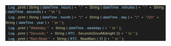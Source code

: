 <div style="background:#1E1E1E; font-size: 8.5pt;">
    <span style='color:#D4D4D4; '>&nbsp;&nbsp;</span>
    <span style='color:#9CDCFE; '>Log</span>
    <span style='color:#D4D4D4; '>.</span>
    <span style='color:#DCDCAA; '>print</span>
    <span style='color:#D4D4D4; '>(</span>
    <span style='color:#DCDCAA; '>String</span>
    <span style='color:#D4D4D4; '>(</span>
    <span style='color:#9CDCFE; '>dateTime</span>
    <span style='color:#D4D4D4; '>.</span>
    <span style='color:#9CDCFE; '>hours</span>
    <span style='color:#D4D4D4; '>)&nbsp;+&nbsp;</span>
    <span style='color:#CE9178; '>&quot;:&quot;</span>
    <span style='color:#D4D4D4; '>&nbsp;+&nbsp;</span>
    <span style='color:#DCDCAA; '>String</span>
    <span style='color:#D4D4D4; '>(</span>
    <span style='color:#9CDCFE; '>dateTime</span>
    <span style='color:#D4D4D4; '>.</span>
    <span style='color:#9CDCFE; '>minutes</span>
    <span style='color:#D4D4D4; '>)&nbsp;+&nbsp;</span>
    <span style='color:#CE9178; '>&quot;:&quot;</span>
    <span style='color:#D4D4D4; '>&nbsp;+&nbsp;</span>
    <span style='color:#DCDCAA; '>String</span>
    <span style='color:#D4D4D4; '>(</span>
    <span style='color:#9CDCFE; '>dateTime</span>
    <span style='color:#D4D4D4; '>.</span>
    <span style='color:#9CDCFE; '>seconds</span>
    <span style='color:#D4D4D4; '>)&nbsp;+&nbsp;</span>
    <span style='color:#CE9178; '>&quot;</span>
    <span style='color:#D7BA7D; '>\n</span>
    <span style='color:#CE9178; '>&quot;</span>
    <span style='color:#D4D4D4; '>);</span>
</div>
<div style="background:#1E1E1E">
    <span style='color:#D4D4D4; font-size: 8pt;'>&nbsp;&nbsp;</span>
    <span style='color:#9CDCFE; font-size: 8pt;'>Log</span>
    <span style='color:#D4D4D4; font-size: 8pt;'>.</span>
    <span style='color:#DCDCAA; font-size: 8pt;'>print</span>
    <span style='color:#D4D4D4; font-size: 8pt;'>(</span>
    <span style='color:#DCDCAA; font-size: 8pt;'>String</span>
    <span style='color:#D4D4D4; font-size: 8pt;'>(</span>
    <span style='color:#9CDCFE; font-size: 8pt;'>dateTime</span>
    <span style='color:#D4D4D4; font-size: 8pt;'>.</span>
    <span style='color:#9CDCFE; font-size: 8pt;'>month</span>
    <span style='color:#D4D4D4; font-size: 8pt;'>)&nbsp;+&nbsp;</span>
    <span style='color:#CE9178; font-size: 8pt;'>&quot;/&quot;</span>
    <span style='color:#D4D4D4; font-size: 8pt;'>&nbsp;+&nbsp;</span>
    <span style='color:#DCDCAA; font-size: 8pt;'>String</span>
    <span style='color:#D4D4D4; font-size: 8pt;'>(</span>
    <span style='color:#9CDCFE; font-size: 8pt;'>dateTime</span>
    <span style='color:#D4D4D4; font-size: 8pt;'>.</span>
    <span style='color:#9CDCFE; font-size: 8pt;'>day</span>
    <span style='color:#D4D4D4; font-size: 8pt;'>)&nbsp;+&nbsp;</span>
    <span style='color:#CE9178; font-size: 8pt;'>&quot;/&quot;</span>
    <span style='color:#D4D4D4; font-size: 8pt;'>&nbsp;+&nbsp;</span>
    <span style='color:#CE9178; font-size: 8pt;'>&quot;/20&quot;</span>
    <span style='color:#D4D4D4; font-size: 8pt;'>&nbsp;+&nbsp;</span>
    <span style='color:#DCDCAA; font-size: 8pt;'>String</span>
    <span style='color:#D4D4D4; font-size: 8pt;'>(</span>
    <span style='color:#9CDCFE; font-size: 8pt;'>dateTime</span>
    <span style='color:#D4D4D4; font-size: 8pt;'>.</span>
    <span style='color:#9CDCFE; font-size: 8pt;'>year</span>
    <span style='color:#D4D4D4; font-size: 8pt;'>)&nbsp;+&nbsp;</span>
    <span style='color:#CE9178; font-size: 8pt;'>&quot;</span>
    <span style='color:#D7BA7D; font-size: 8pt;'>\n</span>
    <span style='color:#CE9178; font-size: 8pt;'>&quot;</span>
    <span style='color:#D4D4D4; font-size: 8pt;'>);</span>
</div>
<div style='background:#1E1E1E'>
    <span style='color:#D4D4D4; font-size: 8pt;'>&nbsp;&nbsp;</span>
    <span style='color:#9CDCFE; font-size: 8pt;'>Log</span>
    <span style='color:#D4D4D4; font-size: 8pt;'>.</span>
    <span style='color:#DCDCAA; font-size: 8pt;'>print</span>
    <span style='color:#D4D4D4; font-size: 8pt;'>(</span>
    <span style='color:#CE9178; font-size: 8pt;'>&quot;Weekday:&nbsp;&quot;</span>
    <span style='color:#D4D4D4; font-size: 8pt;'>&nbsp;+&nbsp;</span>
    <span style='color:#DCDCAA; font-size: 8pt;'>String</span>
    <span style='color:#D4D4D4; font-size: 8pt;'>(</span>
    <span style='color:#9CDCFE; font-size: 8pt;'>dateTime</span>
    <span style='color:#D4D4D4; font-size: 8pt;'>.</span>
    <span style='color:#9CDCFE; font-size: 8pt;'>weekday</span>
    <span style='color:#D4D4D4; font-size: 8pt;'>)&nbsp;+&nbsp;</span>
    <span style='color:#CE9178; font-size: 8pt;'>&quot;</span>
    <span style='color:#D7BA7D; font-size: 8pt;'>\n</span>
    <span style='color:#CE9178; font-size: 8pt;'>&quot;</span>
    <span style='color:#D4D4D4; font-size: 8pt;'>);</span>
</div>
<div style='background:#1E1E1E'>
    <span style='color:#D4D4D4; font-size: 8pt;'>&nbsp;&nbsp;</span>
    <span style='color:#9CDCFE; font-size: 8pt;'>Log</span>
    <span style='color:#D4D4D4; font-size: 8pt;'>.</span>
    <span style='color:#DCDCAA; font-size: 8pt;'>print</span>
    <span style='color:#D4D4D4; font-size: 8pt;'>(</span>
    <span style='color:#CE9178; font-size: 8pt;'>&quot;Seconds:&nbsp;&quot;</span>
    <span style='color:#D4D4D4; font-size: 8pt;'>&nbsp;+&nbsp;</span>
    <span style='color:#DCDCAA; font-size: 8pt;'>String</span>
    <span style='color:#D4D4D4; font-size: 8pt;'>(</span>
    <span style='color:#9CDCFE; font-size: 8pt;'>RTC</span>
    <span style='color:#D4D4D4; font-size: 8pt;'>.</span>
    <span style='color:#DCDCAA; font-size: 8pt;'>SecondsSinceMidnight</span>
    <span style='color:#D4D4D4; font-size: 8pt;'>())&nbsp;+&nbsp;</span>
    <span style='color:#CE9178; font-size: 8pt;'>&quot;</span>
    <span style='color:#D7BA7D; font-size: 8pt;'>\n</span>
    <span style='color:#CE9178; font-size: 8pt;'>&quot;</span>
    <span style='color:#D4D4D4; font-size: 8pt;'>);</span>
</div>
<div style='background:#1E1E1E'>
    <span style='color:#D4D4D4; font-size: 8pt;'>&nbsp;&nbsp;</span>
    <span style='color:#9CDCFE; font-size: 8pt;'>Log</span>
    <span style='color:#D4D4D4; font-size: 8pt;'>.</span>
    <span style='color:#DCDCAA; font-size: 8pt;'>print</span>
    <span style='color:#D4D4D4; font-size: 8pt;'>(</span>
    <span style='color:#CE9178; font-size: 8pt;'>&quot;Ram&nbsp;Read:&nbsp;&quot;</span>
    <span style='color:#D4D4D4; font-size: 8pt;'>&nbsp;+&nbsp;</span>
    <span style='color:#DCDCAA; font-size: 8pt;'>String</span>
    <span style='color:#D4D4D4; font-size: 8pt;'>(</span>
    <span style='color:#9CDCFE; font-size: 8pt;'>RTC</span>
    <span style='color:#D4D4D4; font-size: 8pt;'>.</span>
    <span style='color:#DCDCAA; font-size: 8pt;'>ReadRam</span>
    <span style='color:#D4D4D4; font-size: 8pt;'>(</span>
    <span style='color:#B5CEA8; font-size: 8pt;'>31</span>
    <span style='color:#D4D4D4; font-size: 8pt;'>))&nbsp;+&nbsp;</span>
    <span style='color:#CE9178; font-size: 8pt;'>&quot;</span>
    <span style='color:#D7BA7D; font-size: 8pt;'>\n</span>
    <span style='color:#CE9178; font-size: 8pt;'>&quot;</span>
    <span style='color:#D4D4D4; font-size: 8pt;'>);</span></p>
</div>
